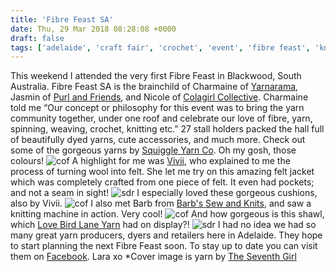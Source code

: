 ```yaml
---
title: 'Fibre Feast SA'
date: Thu, 29 Mar 2018 08:28:08 +0000
draft: false
tags: ['adelaide', 'craft fair', 'crochet', 'event', 'fibre feast', 'knitting', 'local', 'Reviews', 'yarn']
---
```


This weekend I attended the very first Fibre Feast in Blackwood, South Australia. Fibre Feast SA is the brainchild of Charmaine of [Yarnarama](http://www.yarnarama.com.au), Jasmin of [Purl and Friends](http://www.facebook.com/PurlandFriends), and Nicole of [Colagirl Collective](http://www.facebook.com/www.colagirl74/). Charmaine told me “Our concept or philosophy for this event was to bring the yarn community together, under one roof and celebrate our love of fibre, yarn, spinning, weaving, crochet, knitting etc.” 27 stall holders packed the hall full of beautifully dyed yarns, cute accessories, and much more. Check out some of the gorgeous yarns by [Squiggle Yarn Co](http://squiggleyarnco.com). Oh my gosh, those colours! ![cof](https://laramakes.files.wordpress.com/2018/10/img_20180324_110832.jpg) A highlight for me was [Vivii](http://www.vivii.com.au), who explained to me the process of turning wool into felt. She let me try on this amazing felt jacket which was completely crafted from one piece of felt. It even had pockets; and not a seam in sight! ![sdr](https://laramakes.files.wordpress.com/2018/10/img_20180324_105754.jpg) I especially loved these gorgeous cushions, also by Vivii. ![cof](https://laramakes.files.wordpress.com/2018/10/img_20180324_105050.jpg) I also met Barb from [Barb's Sew and Knits](http://www.barbssewandknits.com.au/), and saw a knitting machine in action. Very cool! ![cof](https://laramakes.files.wordpress.com/2018/10/img_20180324_112320-1.jpg) And how gorgeous is this shawl, which [Love Bird Lane Yarn](http://www.lovebirdlane.com/) had on display?! ![sdr](https://laramakes.files.wordpress.com/2018/10/img_20180324_111601.jpg) I had no idea we had so many great yarn producers, dyers and retailers here in Adelaide. They hope to start planning the next Fibre Feast soon. To stay up to date you can visit them on [Facebook](http://www.facebook.com/FibreFeastSA/). Lara xo \*Cover image is yarn by [The Seventh Girl](http://www.etsy.com/shop/TheSeventhGirl)